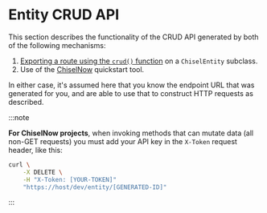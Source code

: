 # Entity CRUD API

This section describes the functionality of the CRUD API generated by both of
the following mechanisms:

1. [Exporting a route using the `crud()` function][entity-crud] on a
   `ChiselEntity` subclass.
1. Use of the [ChiselNow] quickstart tool.

In either case, it's assumed here that you know the endpoint URL that was
generated for you, and are able to use that to construct HTTP requests as
described.

:::note

**For ChiselNow projects**, when invoking methods that can mutate data (all
non-GET requests) you must add your API key in the `X-Token` request header,
like this:

```bash
curl \
    -X DELETE \
    -H "X-Token: [YOUR-TOKEN]"
    "https://host/dev/entity/[GENERATED-ID]"
```

:::


[ChiselNow]: https://chiselstrike.com/now
[entity-crud]: ../routing/entity-crud
